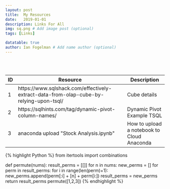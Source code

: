 ```yaml
---
layout: post
title:  My Resources
date:   2019-01-01
description: Links For All
img: sq.png # Add image post (optional)
tags: [Links]

datatable: true
author: Ian Fogelman # Add name author (optional)
---
```

<meta property="og:title" content="A collection of good reading">
<meta property="og:description" content="A blog by Ian Fogelman.">
<meta property="og:image" content="https://repository-images.githubusercontent.com/190807493/a3610e80-bed1-11e9-87ac-2a4f0aa3b2ee">
<meta property="og:url" content="https://repository-images.githubusercontent.com/190807493/a3610e80-bed1-11e9-87ac-2a4f0aa3b2ee">

<br>
<br>


<div class="container-fluid">
    <table class="datatable table table-hover table-bordered">
      <thead>
        <tr>
          <th>ID</th>
          <th>Resource</th>
          <th>Description</th>
        </tr>
      </thead>
      <tfoot>
      </tfoot>
      <tbody>
        <tr>
          <td>1</td>
          <td>https://www.sqlshack.com/effectively-extract-data-from-olap-cube-by-relying-upon-tsql/</td>
          <td>Cube details</td>
        </tr>
	<tr>
          <td>2</td>
          <td>https://sqlhints.com/tag/dynamic-pivot-column-names/</td>
          <td>Dynamic Pivot Example TSQL</td>
        </tr>
      	<tr>
          <td>3</td>
          <td>anaconda upload "Stock Analysis.ipynb"</td>
          <td>How to upload a notebook to Cloud Anaconda</td>
        </tr>
      </tbody>
    </table>
  </div>
  
  {% highlight Python %}
  from itertools import combinations

def permute(nums):
  result_perms = [[]]
  for n in nums:
    new_perms = []
    for perm in result_perms:
      for i in range(len(perm)+1):
        new_perms.append(perm[:i] + [n] + perm[i:])
        result_perms = new_perms
  return result_perms
permute([1,2,3])
{% endhighlight %}
